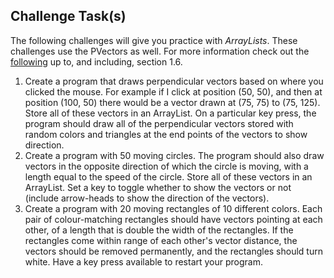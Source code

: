 Challenge Task(s)
-------

The following challenges will give you practice with _ArrayLists_.  These challenges use the PVectors as well.  For more information check out the [following](http://natureofcode.com/book/chapter-1-vectors/) up to, and including, section 1.6.

1. Create a program that draws perpendicular vectors based on where you clicked the mouse.  For example if I click at position (50, 50), and then at position (100, 50) there would be a vector drawn at (75, 75) to (75, 125).  Store all of these vectors in an ArrayList.  On a particular key press, the program should draw all of the perpendicular vectors stored with random colors and triangles at the end points of the vectors to show direction.
2. Create a program with 50 moving circles.  The program should also draw vectors in the opposite direction of which the circle is moving, with a length equal to the speed of the circle.  Store all of these vectors in an ArrayList.  Set a key to toggle whether to show the vectors or not (include arrow-heads to show the direction of the vectors).
3. Create a program with 20 moving rectangles of 10 different colors.  Each pair of colour-matching rectangles should have vectors pointing at each other, of a length that is double the width of the rectangles.  If the rectangles come within range of each other's vector distance, the vectors should be removed permanently, and the rectangles should turn white.  Have a key press available to restart your program.
